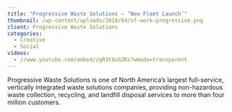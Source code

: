```yaml
---
title: "Progressive Waste Solutions – ‘New Fleet Launch’"
thumbnail: /wp-content/uploads/2018/04/sf-work-progressive.png
client: Progressive Waste Solutions
categories:
  - Creative
  - Social
videos:
  - //www.youtube.com/embed/zgR3t8uGZKs?wmode=transparent
---
```

<p>
 Progressive Waste Solutions is one of North
                              America’s largest full-service, vertically
                              integrated waste solutions companies, providing
                              non-hazardous waste collection, recycling, and
                              landfill disposal services to more than four
                              million customers.
</p>

